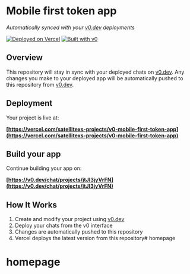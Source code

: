 # Mobile first token app

*Automatically synced with your [v0.dev](https://v0.dev) deployments*

[![Deployed on Vercel](https://img.shields.io/badge/Deployed%20on-Vercel-black?style=for-the-badge&logo=vercel)](https://vercel.com/satellitexs-projects/v0-mobile-first-token-app)
[![Built with v0](https://img.shields.io/badge/Built%20with-v0.dev-black?style=for-the-badge)](https://v0.dev/chat/projects/jtJI3jyVrFN)

## Overview

This repository will stay in sync with your deployed chats on [v0.dev](https://v0.dev).
Any changes you make to your deployed app will be automatically pushed to this repository from [v0.dev](https://v0.dev).

## Deployment

Your project is live at:

**[https://vercel.com/satellitexs-projects/v0-mobile-first-token-app](https://vercel.com/satellitexs-projects/v0-mobile-first-token-app)**

## Build your app

Continue building your app on:

**[https://v0.dev/chat/projects/jtJI3jyVrFN](https://v0.dev/chat/projects/jtJI3jyVrFN)**

## How It Works

1. Create and modify your project using [v0.dev](https://v0.dev)
2. Deploy your chats from the v0 interface
3. Changes are automatically pushed to this repository
4. Vercel deploys the latest version from this repository# homepage
# homepage
